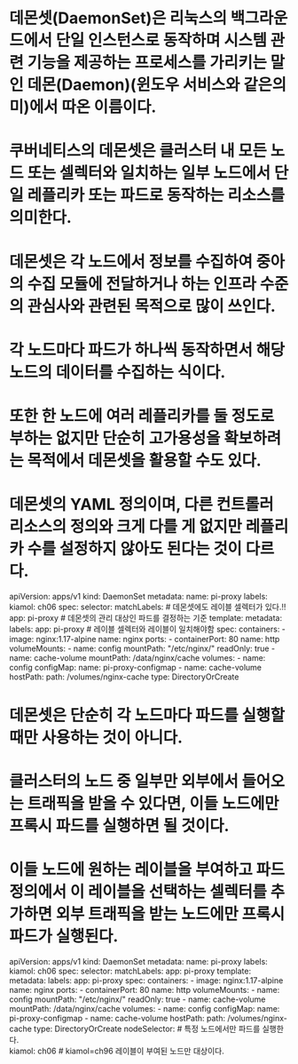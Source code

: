 <!-- 데몬셋을 이용한 스케일링으로 고가용성 확보하기 -->
# 데몬셋(DaemonSet)은 리눅스의 백그라운드에서 단일 인스턴스로 동작하며 시스템 관련 기능을 제공하는 프로세스를 가리키는 말인 데몬(Daemon)(윈도우 서비스와 같은의미)에서 따온 이름이다.

# 쿠버네티스의 데몬셋은 클러스터 내 모든 노드 또는 셀렉터와 일치하는 일부 노드에서 단일 레플리카 또는 파드로 동작하는 리소스를 의미한다.
# 데몬셋은 각 노드에서 정보를 수집하여 중아의 수집 모듈에 전달하거나 하는 인프라 수준의 관심사와 관련된 목적으로 많이 쓰인다.
# 각 노드마다 파드가 하나씩 동작하면서 해당 노드의 데이터를 수집하는 식이다.

# 또한 한 노드에 여러 레플리카를 둘 정도로 부하는 없지만 단순히 고가용성을 확보하려는 목적에서 데몬셋을 활용할 수도 있다.

<!--데몬셋의 정의 -->
# 데몬셋의 YAML 정의이며, 다른 컨트롤러 리소스의 정의와 크게 다를 게 없지만 레플리카 수를 설정하지 않아도 된다는 것이 다르다.
apiVersion: apps/v1
kind: DaemonSet
metadata:
  name: pi-proxy
  labels:
    kiamol: ch06
spec:
  selector:
    matchLabels:        # 데몬셋에도 레이블 셀렉터가 있다.!!
      app: pi-proxy     # 데몬셋의 관리 대상인 파드를 결정하는 기준
  template:
    metadata:
      labels:
        app: pi-proxy   # 레이블 셀렉터와 레이블이 일치해야함
    spec:
      containers:
        - image: nginx:1.17-alpine
          name: nginx
          ports:
            - containerPort: 80
              name: http
          volumeMounts:
            - name: config
              mountPath: "/etc/nginx/"
              readOnly: true
            - name: cache-volume
              mountPath: /data/nginx/cache
      volumes:
        - name: config
          configMap:
            name: pi-proxy-configmap
        - name: cache-volume
          hostPath:
            path: /volumes/nginx-cache
            type: DirectoryOrCreate

<!-- 데몬셋의 다른 기능 -->
# 데몬셋은 단순히 각 노드마다 파드를 실행할 때만 사용하는 것이 아니다.
# 클러스터의 노드 중 일부만 외부에서 들어오는 트래픽을 받을 수 있다면, 이들 노드에만 프록시 파드를 실행하면 될 것이다.
# 이들 노드에 원하는 레이블을 부여하고 파드 정의에서 이 레이블을 선택하는 셀렉터를 추가하면 외부 트래픽을 받는 노드에만 프록시 파드가 실행된다.

<!-- Todo: pi/proxy/daemonset/nginx-ds-nodeSelector.yaml -->
apiVersion: apps/v1
kind: DaemonSet
metadata:
  name: pi-proxy
  labels:
    kiamol: ch06
spec:
  selector:
    matchLabels:
      app: pi-proxy 
  template:
    metadata:
      labels:
        app: pi-proxy
    spec:
      containers:
        - image: nginx:1.17-alpine
          name: nginx
          ports:
            - containerPort: 80
              name: http
          volumeMounts:
            - name: config
              mountPath: "/etc/nginx/"
              readOnly: true
            - name: cache-volume
              mountPath: /data/nginx/cache
      volumes:
        - name: config
          configMap:
            name: pi-proxy-configmap
        - name: cache-volume
          hostPath:
            path: /volumes/nginx-cache
            type: DirectoryOrCreate
      nodeSelector:                     # 특정 노드에서만 파드를 실행한다.          
        kiamol: ch06                    # kiamol=ch96 레이블이 부여된 노드만 대상이다.